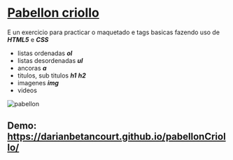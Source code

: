 # [Pabellon criollo]( https://darianbetancourt.github.io/pabellonCriollo/)
E un exercicio para practicar o maquetado e tags basicas fazendo uso de ***_HTML5_*** e ***_CSS_***
- listas ordenadas ***ol***
- listas desordenadas ***ul***
- ancoras ***a***
- titulos, sub titulos ***h1*** ***h2***
- imagenes ***img***
- videos 

![pabellon](https://user-images.githubusercontent.com/86523981/128977716-7c6e2514-514f-45ab-aed6-3b07e714927e.jpg)
## Demo: https://darianbetancourt.github.io/pabellonCriollo/
